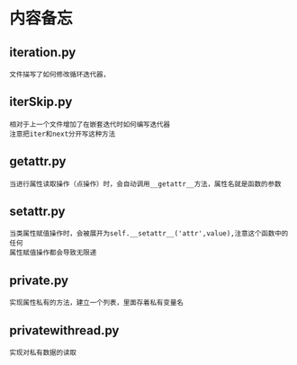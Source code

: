 内容备忘
========
## iteration.py
    文件描写了如何修改循环迭代器，
## iterSkip.py
    相对于上一个文件增加了在嵌套迭代时如何编写迭代器
    注意把iter和next分开写这种方法
## getattr.py
    当进行属性读取操作（点操作）时，会自动调用__getattr__方法，属性名就是函数的参数
## setattr.py
    当类属性赋值操作时，会被展开为self.__setattr__('attr',value),注意这个函数中的任何
    属性赋值操作都会导致无限递
## private.py
    实现属性私有的方法，建立一个列表，里面存着私有变量名
## privatewithread.py
    实现对私有数据的读取

